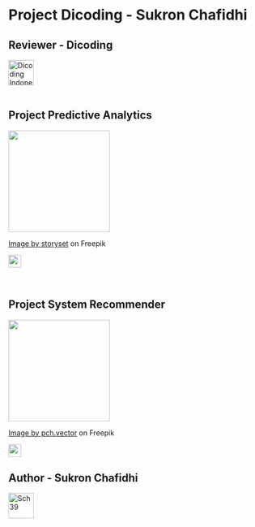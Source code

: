 
# Project Dicoding - Sukron Chafidhi

## Reviewer - Dicoding
<a href="https://www.dicoding.com">
            <img src="https://dicoding-web-img.sgp1.cdn.digitaloceanspaces.com/original/commons/new-ui-logo.png" alt="Dicoding Indonesia" width="50" >
        </a> 
<br><br>

## Project Predictive Analytics
<img src='https://res.cloudinary.com/da0hsihog/image/upload/v1688719861/Portofolio/7140739_3515462_wqxkir.jpg' height='200px'>

<a href="https://www.freepik.com/free-vector/site-stats-concept-illustration_7140739.htm#query=predictive%20analytics&position=17&from_view=keyword&track=ais">Image by storyset</a> on Freepik <br>


[<img src="https://res.cloudinary.com/da0hsihog/image/upload/v1688721420/Portofolio/read-more_o26oyf.png" height='25'>](<https://github.com/Sch39/Dicoding_ML-Terapan/blob/master/Predictive%20Analytics/README.md>)

<br>

## Project System Recommender
<img src='https://res.cloudinary.com/da0hsihog/image/upload/v1688719862/Portofolio/20827916_xkiifg.jpg' width="200px">

<a href="https://www.freepik.com/free-vector/team-analysts-working-brand-reputation-social-media_20827916.htm#query=recommender%20system&position=3&from_view=search&track=ais">Image by pch.vector</a> on Freepik <br>

[<img src="https://res.cloudinary.com/da0hsihog/image/upload/v1688721420/Portofolio/read-more_o26oyf.png" height='25'>](<https://github.com/Sch39/Dicoding_ML-Terapan/blob/master/Recommender%20System/README.md>)
<br>

## Author - Sukron Chafidhi
<a href="https://profile.sch39.dev">
            <img src="https://profile.sch39.dev/icons/icon.png" alt="Sch39" width="50" >
        </a> 




